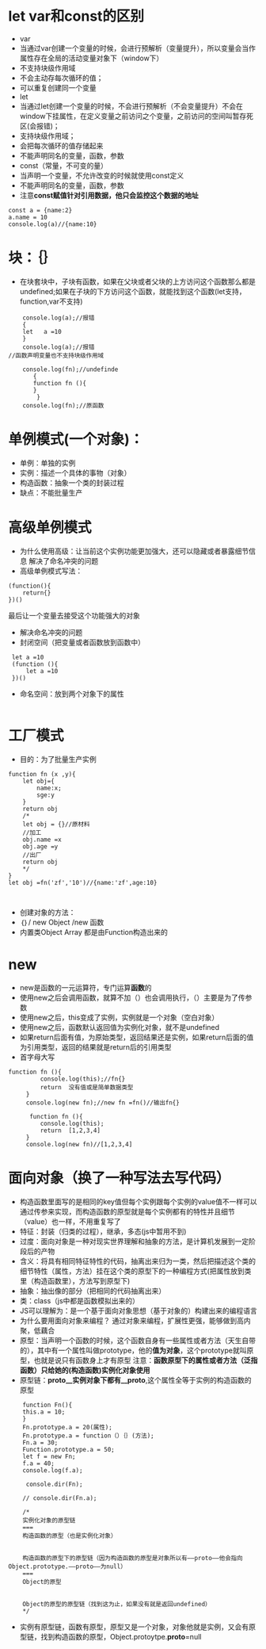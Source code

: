 # let var和const的区别
- var
 - 当通过var创建一个变量的时候，会进行预解析（变量提升），所以变量会当作属性存在全局的活动变量对象下（window下）
 - 不支持块级作用域
 - 不会主动存每次循环的值；
 - 可以重复创建同一个变量
- let
 - 当通过let创建一个变量的时候，不会进行预解析（不会变量提升）不会在window下挂属性，在定义变量之前访问之个变量，之前访问的空间叫暂存死区(会报错)；
 - 支持块级作用域；
 - 会把每次循环的值存储起来
 - 不能声明同名的变量，函数，参数
- const（常量，不可变的量）
 - 当声明一个变量，不允许改变的时候就使用const定义
 - 不能声明同名的变量，函数，参数
 - 注意**const赋值针对引用数据，他只会监控这个数据的地址**
 ```
 const a = {name:2}
 a.name = 10
 console.log(a)//{name:10}
 ```
# 块：｛｝
- 在块套块中，子块有函数，如果在父块或者父块的上方访问这个函数那么都是undefined;如果在子块的下方访问这个函数，就能找到这个函数(let支持，function,var不支持)
```
    console.log(a);//报错
    {
    let   a =10
    }
    console.log(a);//报错
//函数声明变量也不支持块级作用域

    console.log(fn);//undefinde
       {
       function fn (){
       }
        }
    console.log(fn);//原函数    
```
# 单例模式(一个对象)：
- 单例：单独的实例
- 实例：描述一个具体的事物（对象）
- 构造函数：抽象一个类的封装过程
- 缺点：不能批量生产
# 高级单例模式
- 为什么使用高级：让当前这个实例功能更加强大，还可以隐藏或者暴露细节信息
解决了命名冲突的问题
- 高级单例模式写法：
```
(function(){
    return{}
})()
```
最后让一个变量去接受这个功能强大的对象
- 解决命名冲突的问题
 - 封闭空间（把变量或者函数放到函数中）
```
 let a =10
 (function (){
     let a =10
 })()
```
 - 命名空间：放到两个对象下的属性
 ```

 ```
# 工厂模式
- 目的：为了批量生产实例
```
function fn (x ,y){
    let obj={
        name:x;
        sge:y
    }
    return obj
    /*
    let obj = {}//原材料
    //加工
    obj.name =x
    obj.age =y
    //出厂
    return obj
    */
}
let obj =fn('zf','10')//{name:'zf',age:10}



```
- 创建对象的方法：
 - ｛｝/ new Object /new 函数 
- 内置类Object Array 都是由Function构造出来的


# new
- new是函数的一元运算符，专门运算**函数**的
- 使用new之后会调用函数，就算不加（）也会调用执行，（）主要是为了传参数
- 使用new之后，this变成了实例，实例就是一个对象（空白对象）
- 使用new之后，函数默认返回值为实例化对象，就不是undefined
- 如果return后面有值，为原始类型，返回结果还是实例，如果return后面的值为引用类型，返回的结果就是return后的引用类型
- 首字母大写

```
function fn (){
         console.log(this);//fn{}
         return  没有值或是简单数据类型         
     }
     console.log(new fn);//new fn =fn()//输出fn{}

      function fn (){
         console.log(this);
         return  [1,2,3,4]        
     }
     console.log(new fn)//[1,2,3,4] 
```
# 面向对象（换了一种写法去写代码）
- 构造函数里面写的是相同的key值但每个实例跟每个实例的value值不一样可以通过传参来实现，而构造函数的原型就是每个实例都有的特性并且细节（value）也一样，不用重复写了
- 特征：封装（归类的过程），继承，多态(js中暂用不到)
- 过度：面向对象是一种对现实世界理解和抽象的方法，是计算机发展到一定阶段后的产物
- 含义：将具有相同特征特性的代码，抽离出来归为一类，然后把描述这个类的细节特性（属性，方法）挂在这个类的原型下的一种编程方式(把属性放到类里（构造函数里），方法写到原型下)
 - 抽象：抽出像的部分（把相同的代码抽离出来）
 - 类：class（js中都是函数模拟出来的）
- JS可以理解为：是一个基于面向对象思想（基于对象的）构建出来的编程语言
- 为什么要用面向对象来编程？
通过对象来编程，扩展性更强，能够做到高内聚，低藕合
- 原型：当声明一个函数的时候，这个函数自身有一些属性或者方法（天生自带的），其中有一个属性叫做prototype，他的**值为对象**，这个prototype就叫原型，也就是说只有函数身上才有原型
注意：**函数原型下的属性或者方法（泛指函数）只给她的(构造函数)实例化对象使用**
- 原型链：__proto__实例对象下都有__proto__,这个属性全等于实例的构造函数的原型
```
    function Fn(){
    this.a = 10;
    }
    Fn.prototype.a = 20(属性);
    Fn.prototype.a = function（）｛｝(方法);
    Fn.a = 30; 
    Function.prototype.a = 50;
    let f = new Fn;
    f.a = 40;
    console.log(f.a);
     
     console.dir(Fn);
     
    // console.dir(Fn.a);

    /*
    实例化对象的原型链
    ===
    构造函数的原型（也是实例化对象）


    构造函数的原型下的原型链（因为构造函数的原型是对象所以有——proto——他会指向Object.prototype.——proto——为null）
    ===
    Object的原型


    Object的原型的原型链（找到这为止，如果没有就是返回undefined）
    */
```

- 实例有原型链，函数有原型，原型又是一个对象，对象他就是实例，又会有原型链，找到构造函数的原型，Object.protoytpe.__proto__=null










